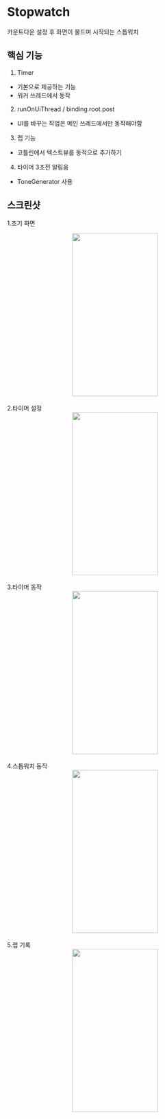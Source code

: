 # Stopwatch
 카운트다운 설정 후 화면이 물드며 시작되는 스톱워치
 
 ## 핵심 기능
 1. Timer
  * 기본으로 제공하는 기능
  * 워커 쓰레드에서 동작
 2. runOnUiThread / binding.root.post
  * UI를 바꾸는 작업은 메인 쓰레드에서만 동작해야함
 3. 랩 기능
  * 코틀린에서 텍스트뷰를 동적으로 추가하기
 4. 타이머 3초전 알림음
  * ToneGenerator 사용
 ## 스크린샷
 1.초기 화면
<center><img src="https://user-images.githubusercontent.com/61692372/221339307-0f305ce3-812e-4329-846b-a1295093086e.png" width="200" height="380"/></center><br>
 2.타이머 설정    
<center><img src="https://user-images.githubusercontent.com/61692372/221339758-38c0ddcc-8066-480e-a6bd-61fdf2409fd6.png" width="200" height="380"/></center><br>
 3.타이머 동작    
<center><img src="https://user-images.githubusercontent.com/61692372/221339360-dee7cc0b-9f98-4aeb-9564-128e8cc10ae3.png" width="200" height="380"/></center><br>
 4.스톱워치 동작    
<center><img src="https://user-images.githubusercontent.com/61692372/221339394-ab187cdf-355d-4e87-880d-16d6f5029be1.png" width="200" height="380"/></center><br>
 5.랩 기록    
<center><img src="https://user-images.githubusercontent.com/61692372/221339399-cb772b56-67c5-4e70-b044-0c613d23e50b.png" width="200" height="380"/></center><br>
